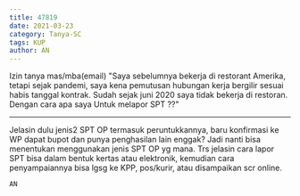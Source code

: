 ```yaml
---
title: 47819
date: 2021-03-23
category: Tanya-SC
tags: KUP
author: AN
---
```


Izin tanya mas/mba(email) "Saya sebelumnya bekerja di restorant Amerika, tetapi sejak pandemi, saya kena pemutusan hubungan kerja bergilir sesuai habis tanggal kontrak. Sudah sejak juni 2020 saya tidak bekerja di restoran. Dengan cara apa saya Untuk melapor SPT ??"

---

Jelasin dulu jenis2 SPT OP termasuk peruntukkannya, baru konfirmasi ke WP dapat bupot dan punya penghasilan lain enggak? Jadi nanti bisa menentukan menggunakan jenis SPT OP yg mana. Trs jelasin cara lapor SPT bisa dalam bentuk kertas atau elektronik, kemudian cara penyampaiannya bisa lgsg ke KPP, pos/kurir, atau disampaikan scr online.

`AN`
